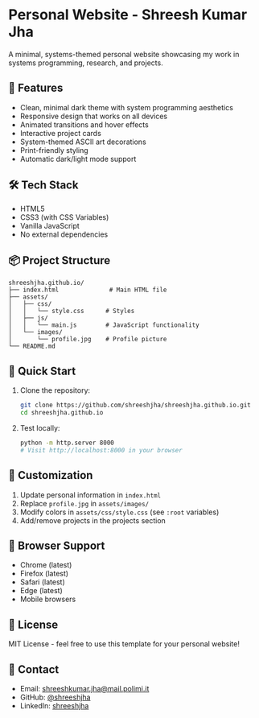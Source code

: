# Personal Website - Shreesh Kumar Jha

A minimal, systems-themed personal website showcasing my work in systems programming, research, and projects.

## 🚀 Features

- Clean, minimal dark theme with system programming aesthetics
- Responsive design that works on all devices
- Animated transitions and hover effects
- Interactive project cards
- System-themed ASCII art decorations
- Print-friendly styling
- Automatic dark/light mode support

## 🛠 Tech Stack

- HTML5
- CSS3 (with CSS Variables)
- Vanilla JavaScript
- No external dependencies

## 📦 Project Structure

```
shreeshjha.github.io/
├── index.html              # Main HTML file
├── assets/
│   ├── css/
│   │   └── style.css      # Styles
│   ├── js/
│   │   └── main.js        # JavaScript functionality
│   └── images/
│       └── profile.jpg    # Profile picture
└── README.md
```

## 🚀 Quick Start

1. Clone the repository:
   ```bash
   git clone https://github.com/shreeshjha/shreeshjha.github.io.git
   cd shreeshjha.github.io
   ```

2. Test locally:
   ```bash
   python -m http.server 8000
   # Visit http://localhost:8000 in your browser
   ```

## 🔧 Customization

1. Update personal information in `index.html`
2. Replace `profile.jpg` in `assets/images/`
3. Modify colors in `assets/css/style.css` (see `:root` variables)
4. Add/remove projects in the projects section

## 📱 Browser Support

- Chrome (latest)
- Firefox (latest)
- Safari (latest)
- Edge (latest)
- Mobile browsers

## 📝 License

MIT License - feel free to use this template for your personal website!

## 🤝 Contact

- Email: shreeshkumar.jha@mail.polimi.it
- GitHub: [@shreeshjha](https://github.com/shreeshjha)
- LinkedIn: [shreeshjha](https://linkedin.com/in/shreeshjha)
